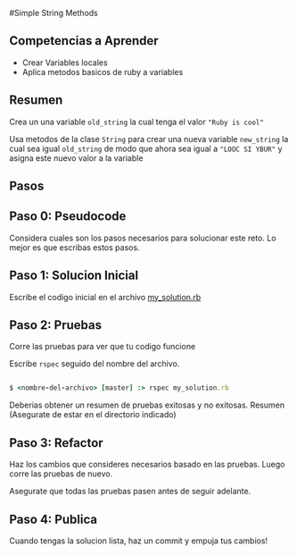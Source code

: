 #Simple String Methods

## Competencias a Aprender
- Crear Variables locales
- Aplica metodos basicos de ruby a variables

## Resumen
Crea un una variable `old_string` la cual tenga el valor `"Ruby is cool"`

Usa metodos de la clase `String` para crear una nueva variable `new_string` la cual sea igual `old_string` de modo que ahora sea igual a `"LOOC SI YBUR"` y asigna este nuevo valor a la variable



## Pasos

## Paso 0: Pseudocode
Considera cuales son los pasos necesarios para solucionar este reto. Lo mejor es que escribas estos pasos.

## Paso 1: Solucion Inicial
Escribe el codigo inicial en el archivo [my_solution.rb](my_solution.rb)

## Paso 2: Pruebas
Corre las pruebas para ver que tu codigo funcione

Escribe `rspec` seguido del nombre del archivo.

```ruby

$ <nombre-del-archivo> [master] :> rspec my_solution.rb

```

Deberias obtener un resumen de pruebas exitosas y no exitosas. Resumen (Asegurate de estar en el directorio indicado)

## Paso 3: Refactor
Haz los cambios que consideres necesarios basado en las pruebas. Luego corre las pruebas de nuevo.

Asegurate que todas las pruebas pasen antes de seguir adelante.

## Paso 4: Publica
Cuando tengas la solucion lista, haz un commit y empuja tus cambios!
